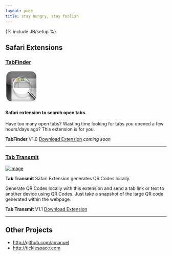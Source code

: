 ```yaml
---
layout: page
title: stay hungry, stay foolish
---
```

{% include JB/setup %}


## Safari Extensions

### [TabFinder](tabfinder.html)

[![image](TabFinderIcon.png)](tabfinder.html)

#### Safari extension to search open tabs.

Have too many open tabs? Wasting time looking for tabs you opened a few hours/days ago? This extension is for you.

**TabFinder** V1.0 [Download Extension](TabFinder.safariextz) *coming soon*

--- 

### [Tab Transmit](http://ticklespace.com/tab-transmit-safari-extension)

[![image](http://ticklespace.com/files/tticon.png)](http://ticklespace.com/tab-transmit-safari-extension)

**Tab Transmit** Safari Extension generates QR Codes locally.

Generate QR Codes locally with this extension and send a tab link or text to another device using QR Codes. Just take a snapshot of the large QR code generated within the webpage.

**Tab Transmit** V1.1 [Download Extension](http://ticklespace.com/extensions/TabTransmit.safariextz)

***

## Other Projects

* <http://github.com/amanuel>
* <http://ticklespace.com>


